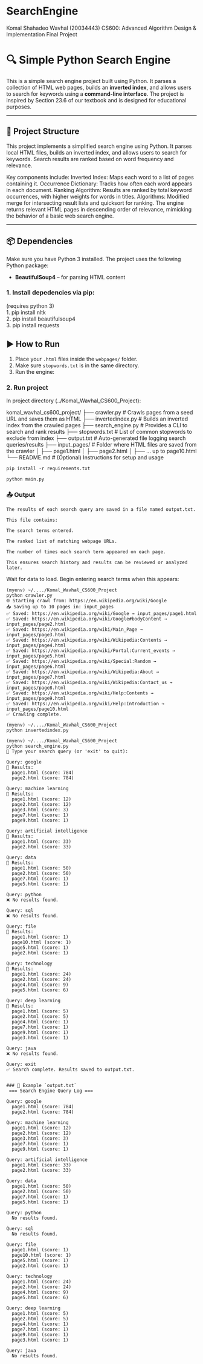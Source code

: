 # SearchEngine
Komal Shahadeo Wavhal (20034443)
CS600: Advanced Algorithm Design & Implementation
Final Project  
# 🔍 Simple Python Search Engine

This is a simple search engine project built using Python. 
It parses a collection of HTML web pages, builds an **inverted index**, and allows users to search for keywords using a **command-line interface**. 
The project is inspired by Section 23.6 of our textbook and is designed for educational purposes.

---

## 📂 Project Structure

This project implements a simplified search engine using Python. It parses local HTML files, builds an inverted index, and allows users to search for keywords. Search results are ranked based on word frequency and relevance.

Key components include:
Inverted Index: Maps each word to a list of pages containing it.
Occurrence Dictionary: Tracks how often each word appears in each document.
Ranking Algorithm: Results are ranked by total keyword occurrences, with higher weights for words in titles.
Algorithms: Modified merge for intersecting result lists and quicksort for ranking.
The engine returns relevant HTML pages in descending order of relevance, mimicking the behavior of a basic web search engine.

---

## 📦 Dependencies

Make sure you have Python 3 installed. The project uses the following Python package:

- **BeautifulSoup4** – for parsing HTML content
 
### 1. Install depedencies via pip:
(requires python 3)  
    1. pip install nltk  
    2. pip install beautifulsoup4  
    3. pip install requests

## ▶️ How to Run 

1. Place your `.html` files inside the `webpages/` folder.
2. Make sure `stopwords.txt` is in the same directory.
3. Run the engine:

### 2. Run project
In project directory (../Komal_Wavhal_CS600_Project):

komal_wavhal_cs600_project/
├── crawler.py              # Crawls pages from a seed URL and saves them as HTML
├── invertedindex.py        # Builds an inverted index from the crawled pages
├── search_engine.py        # Provides a CLI to search and rank results
├── stopwords.txt           # List of common stopwords to exclude from index
├── output.txt              # Auto-generated file logging search queries/results
├── input_pages/            # Folder where HTML files are saved from the crawler
│   ├── page1.html
│   ├── page2.html
│   ├── ... up to page10.html
└── README.md               # (Optional) Instructions for setup and usage


~~~
pip install -r requirements.txt

python main.py
~~~

### 📤 Output
~~~
The results of each search query are saved in a file named output.txt.

This file contains:

The search terms entered.

The ranked list of matching webpage URLs.

The number of times each search term appeared on each page.

This ensures search history and results can be reviewed or analyzed later.
~~~

Wait for data to load. Begin entering search terms when this appears:

~~~
(myenv) ~/..../Komal_Wavhal_CS600_Project
python crawler.py
🌐 Starting crawl from: https://en.wikipedia.org/wiki/Google
📥 Saving up to 10 pages in: input_pages
✅ Saved: https://en.wikipedia.org/wiki/Google → input_pages/page1.html
✅ Saved: https://en.wikipedia.org/wiki/Google#bodyContent → input_pages/page2.html
✅ Saved: https://en.wikipedia.org/wiki/Main_Page → input_pages/page3.html
✅ Saved: https://en.wikipedia.org/wiki/Wikipedia:Contents → input_pages/page4.html
✅ Saved: https://en.wikipedia.org/wiki/Portal:Current_events → input_pages/page5.html
✅ Saved: https://en.wikipedia.org/wiki/Special:Random → input_pages/page6.html
✅ Saved: https://en.wikipedia.org/wiki/Wikipedia:About → input_pages/page7.html
✅ Saved: https://en.wikipedia.org/wiki/Wikipedia:Contact_us → input_pages/page8.html
✅ Saved: https://en.wikipedia.org/wiki/Help:Contents → input_pages/page9.html
✅ Saved: https://en.wikipedia.org/wiki/Help:Introduction → input_pages/page10.html
✅ Crawling complete.

(myenv) ~/..../Komal_Wavhal_CS600_Project
python invertedindex.py  

(myenv) ~/..../Komal_Wavhal_CS600_Project
python search_engine.py  
🔎 Type your search query (or 'exit' to quit):

Query: google
📄 Results:
  page1.html (score: 784)
  page2.html (score: 784)

Query: machine learning
📄 Results:
  page1.html (score: 12)
  page2.html (score: 12)
  page3.html (score: 3)
  page7.html (score: 1)
  page9.html (score: 1)

Query: artificial intelligence
📄 Results:
  page1.html (score: 33)
  page2.html (score: 33)

Query: data
📄 Results:
  page1.html (score: 50)
  page2.html (score: 50)
  page7.html (score: 1)
  page5.html (score: 1)

Query: python
❌ No results found.

Query: sql
❌ No results found.

Query: file
📄 Results:
  page1.html (score: 1)
  page10.html (score: 1)
  page5.html (score: 1)
  page2.html (score: 1)

Query: technology
📄 Results:
  page1.html (score: 24)
  page2.html (score: 24)
  page4.html (score: 9)
  page5.html (score: 6)

Query: deep learning
📄 Results:
  page1.html (score: 5)
  page2.html (score: 5)
  page4.html (score: 1)
  page7.html (score: 1)
  page9.html (score: 1)
  page3.html (score: 1)

Query: java
❌ No results found.

Query: exit
✅ Search complete. Results saved to output.txt.


### 📄 Example `output.txt`
 === Search Engine Query Log ===

Query: google
  page1.html (score: 784)
  page2.html (score: 784)

Query: machine learning
  page1.html (score: 12)
  page2.html (score: 12)
  page3.html (score: 3)
  page7.html (score: 1)
  page9.html (score: 1)

Query: artificial intelligence
  page1.html (score: 33)
  page2.html (score: 33)

Query: data
  page1.html (score: 50)
  page2.html (score: 50)
  page7.html (score: 1)
  page5.html (score: 1)

Query: python
  No results found.

Query: sql
  No results found.

Query: file
  page1.html (score: 1)
  page10.html (score: 1)
  page5.html (score: 1)
  page2.html (score: 1)

Query: technology
  page1.html (score: 24)
  page2.html (score: 24)
  page4.html (score: 9)
  page5.html (score: 6)

Query: deep learning
  page1.html (score: 5)
  page2.html (score: 5)
  page4.html (score: 1)
  page7.html (score: 1)
  page9.html (score: 1)
  page3.html (score: 1)

Query: java
  No results found.

